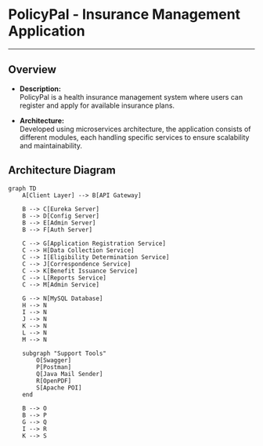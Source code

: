 # PolicyPal - Insurance Management Application
---------------------------------------------------------

## Overview
- **Description:**  
  PolicyPal is a health insurance management system where users can register and apply for available insurance plans.

- **Architecture:**  
  Developed using microservices architecture, the application consists of different modules, each handling specific services to ensure scalability and maintainability.

## Architecture Diagram

```mermaid
graph TD
    A[Client Layer] --> B[API Gateway]
    
    B --> C[Eureka Server]
    B --> D[Config Server]
    B --> E[Admin Server]
    B --> F[Auth Server]
    
    C --> G[Application Registration Service]
    C --> H[Data Collection Service]
    C --> I[Eligibility Determination Service]
    C --> J[Correspondence Service]
    C --> K[Benefit Issuance Service]
    C --> L[Reports Service]
    C --> M[Admin Service]

    G --> N[MySQL Database]
    H --> N
    I --> N
    J --> N
    K --> N
    L --> N
    M --> N
    
    subgraph "Support Tools"
        O[Swagger]
        P[Postman]
        Q[Java Mail Sender]
        R[OpenPDF]
        S[Apache POI]
    end
    
    B --> O
    B --> P
    G --> Q
    I --> R
    K --> S
